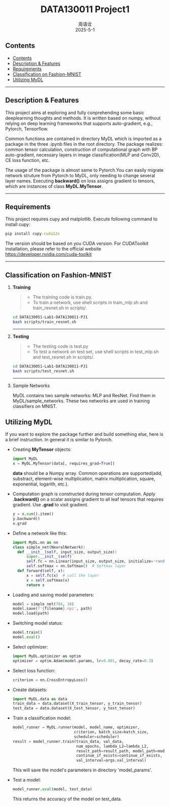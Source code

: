 <h1 align="center">DATA130011 Project1</h1>

<div align="center">周语诠</div>
<div align="center">2025-5-1</div>

## Contents

- [Contents](#contents)
- [Description \& Features](#description--features)
- [Requirements](#requirements)
- [Classification on Fashion-MNIST](#classification-on-fashion-mnist)
- [Utilizing MyDL](#utilizing-mydl)

***

## Description & Features

This project aims at exploring and fully conprehending some basic deeplearning thoughts and methods. It is written based on numpy, without relying on deep learning frameworks that supports auto-gradient, e.g., Pytorch, Tensorflow.

Common functions are contained in directory MyDL which is imported as a package in the three .ipynb files in the root directory. The package realizes: common tensor calculation, construction of computational graph with BP auto-gradient, necessary layers in image classification(MLP and Conv2D), CE loss function, etc.

The usage of the package is almost same to Pytorch.You can easily migrate network struture from Pytorch to MyDL, only needing to change several layer names. Executing **backward()** on loss assigns gradient to tensors, which are instances of class **MyDL.MyTensor**.

***

## Requirements

This project requires cupy and matplotlib. Execute following command to install cupy:

```cmd
pip install cupy-cuda12x
```

The version should be based on you CUDA version. For CUDAToolkit installation, please refer to the official website <a href="https://developer.nvidia.com/cuda-toolkit">https://developer.nvidia.com/cuda-toolkit</a>

***

## Classification on Fashion-MNIST

1. **Training**

    > - The training code is train.py.
    > - To train a network, use shell scripts in train_mlp.sh and train_resnet.sh in scripts/.

    ```bash
    cd DATA130051-Lab1-DATA130011-PJ1
    bash scripts/train_resnet.sh
    ```

    ***

2. **Testing**

    > - The testing code is test.py
    > - To test a network on test set, use shell scripts in test_mlp.sh and test_resnet.sh in scripts/.
    
    ```bash
    cd DATA130051-Lab1-DATA130011-PJ1
    bash scripts/test_resnet.sh
    ```

    ***

3. Sample Networks

    MyDL contains two sample networks: MLP and ResNet. Find them in MyDL/sample_networks. These two networks are used in training classifiers on MNIST.

## Utilizing MyDL

If you want to explore the package further and build something else, here is a brief instruction. In general it is similar to Pytorch.

- Creating **MyTensor** objects:
  
    ```Python
    import MyDL
    x = MyDL.MyTensor(data[, requires_grad=True])
    ```

    **data** should be a Numpy array.
    Common operations are supported(add, substract, element-wise multiplication, matrix multiplication, square, exponential, logarith, etc.).
- Computation graph is constructed during tensor computation. Apply **.backward()** on a scalar assigns gradient to all leaf tensors that requires gradient. Use **.grad** to visit gradient.

    ```Python
    y = x.sum().item()
    y.backward()
    x.grad
    ```

- Define a network like this:
  
  ```Python
  import MyDL.nn as nn
  class simple_net(NeuralNetwork):
    def __init__(self, input_size, output_size):
        super.__init__(self)
        self.fc = nn.Linear(input_size, output_size, initialize='random')  # FC layer
        self.softmax = nn.Softmax()  # Softmax layer
    def forward(self, x):
        x = self.fc(x)  # call the layer
        x = self.softmax(x)
        return x
  ```

- Loading and saving model parameters:

    ```Python
    model = simple_net(784, 10)
    model.save(f'{filename}.npz', path)
    model.load(path)
    ```

- Switching model status:

    ```Python
    model.train()
    model.eval()
    ```

- Select optimizer:

    ```Python
    import MyDL.optimizer as optim
    optimizer = optim.Adam(model.params, lr=0.001, decay_rate=0.3)
    ```

- Select loss function:

    ```Python
    criterion = nn.CrossEntropyLoss()
    ```

- Create datasets:

    ```Python
    import MyDL.data as data
    train_data = data.dataset(X_train_tensor, y_train_tensor)
    test_data = data.dataset(X_test_tensor, y_test_tensor)
    ```

- Train a classification model:

    ```Python
    model_runner = MyDL.runner(model, model_name, optimizer, 
                               criterion, batch_size=batch_size, 
                               scheduler=scheduler)
    result = model_runner.train(train_data, val_data, 
                                num_epochs, lambda_L2=lambda_L2, 
                                result_path=result_path, model_path=model_path, 
                                continue_if_exists=continue_if_exists, 
                                val_interval=args.val_interval)
    ```

    This will save the model's parameters in directory 'model_params'.

- Test a model:

    ```Python
    model_runner.eval(model, test_data)
    ```

    This returns the accuracy of the model on test_data.
